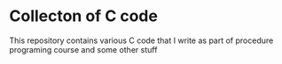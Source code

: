 # Collecton of C code

This repository contains various C code that I write as part of procedure programing course and some other stuff

